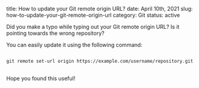 title: How to update your Git remote origin URL?
date: April 10th, 2021
slug: how-to-update-your-git-remote-origin-url
category: Git
status: active

Did you make a typo while typing out your Git remote origin URL? Is it pointing towards the wrong repository?

You can easily update it using the following command:
<pre>
<code class="bash">
git remote set-url origin https://example.com/username/repository.git
</code>
</pre>

Hope you found this useful!